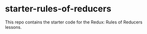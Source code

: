 # starter-rules-of-reducers

This repo contains the starter code for the Redux: Rules of Reducers lessons.
